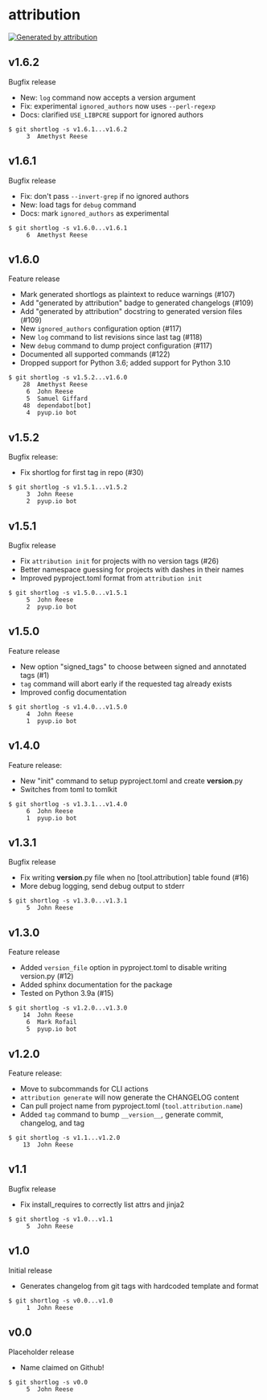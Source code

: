 attribution
===========

[![Generated by attribution][attribution-badge]][attribution-url]


v1.6.2
------

Bugfix release

- New: `log` command now accepts a version argument
- Fix: experimental `ignored_authors` now uses `--perl-regexp`
- Docs: clarified `USE_LIBPCRE` support for ignored authors

```text
$ git shortlog -s v1.6.1...v1.6.2
     3	Amethyst Reese
```


v1.6.1
------

Bugfix release

- Fix: don't pass `--invert-grep` if no ignored authors
- New: load tags for `debug` command
- Docs: mark `ignored_authors` as experimental

```text
$ git shortlog -s v1.6.0...v1.6.1
     6	Amethyst Reese
```


v1.6.0
------

Feature release

- Mark generated shortlogs as plaintext to reduce warnings (#107)
- Add "generated by attribution" badge to generated changelogs (#109)
- Add "generated by attribution" docstring to generated version files (#109)
- New `ignored_authors` configuration option (#117)
- New `log` command to list revisions since last tag (#118)
- New `debug` command to dump project configuration (#117)
- Documented all supported commands (#122)
- Dropped support for Python 3.6; added support for Python 3.10

```text
$ git shortlog -s v1.5.2...v1.6.0
    28	Amethyst Reese
     6	John Reese
     5	Samuel Giffard
    48	dependabot[bot]
     4	pyup.io bot
```


v1.5.2
------

Bugfix release:

* Fix shortlog for first tag in repo (#30)

```text
$ git shortlog -s v1.5.1...v1.5.2
     3	John Reese
     2	pyup.io bot
```


v1.5.1
------

Bugfix release

* Fix `attribution init` for projects with no version tags (#26)
* Better namespace guessing for projects with dashes in their names
* Improved pyproject.toml format from `attribution init`

```text
$ git shortlog -s v1.5.0...v1.5.1
     5	John Reese
     2	pyup.io bot
```


v1.5.0
------

Feature release

- New option "signed_tags" to choose between signed and annotated tags (#1)
- `tag` command will abort early if the requested tag already exists
- Improved config documentation

```text
$ git shortlog -s v1.4.0...v1.5.0
     4	John Reese
     1	pyup.io bot
```


v1.4.0
------

Feature release:

* New "init" command to setup pyproject.toml and create __version__.py
* Switches from toml to tomlkit

```text
$ git shortlog -s v1.3.1...v1.4.0
     6	John Reese
     1	pyup.io bot
```


v1.3.1
------

Bugfix release

* Fix writing __version__.py file when no [tool.attribution] table found (#16)
* More debug logging, send debug output to stderr

```text
$ git shortlog -s v1.3.0...v1.3.1
     5	John Reese
```


v1.3.0
------

Feature release

* Added `version_file` option in pyproject.toml to disable writing version.py (#12)
* Added sphinx documentation for the package
* Tested on Python 3.9a (#15)

```text
$ git shortlog -s v1.2.0...v1.3.0
    14	John Reese
     6	Mark Rofail
     5	pyup.io bot
```


v1.2.0
------

Feature release:

- Move to subcommands for CLI actions
- `attribution generate` will now generate the CHANGELOG content
- Can pull project name from pyproject.toml (`tool.attribution.name`)
- Added `tag` command to bump `__version__`, generate commit, changelog, and tag

```text
$ git shortlog -s v1.1...v1.2.0
    13	John Reese
```


v1.1
----

Bugfix release

- Fix install_requires to correctly list attrs and jinja2

```text
$ git shortlog -s v1.0...v1.1
     5	John Reese
```


v1.0
----

Initial release

- Generates changelog from git tags with hardcoded template and format

```text
$ git shortlog -s v0.0...v1.0
     1	John Reese
```


v0.0
----

Placeholder release

- Name claimed on Github!

```text
$ git shortlog -s v0.0
     5	John Reese
```

[attribution-badge]:
    https://img.shields.io/badge/generated%20by-attribution-informational
[attribution-url]: https://attribution.omnilib.dev
